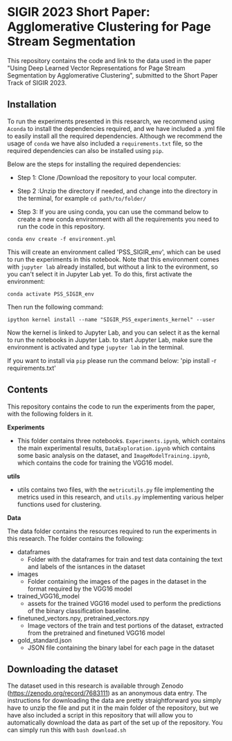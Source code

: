 # SIGIR 2023 Short Paper: Agglomerative Clustering for Page Stream Segmentation

This repository contains the code and link to the data used in the paper "Using Deep Learned Vector Representations for Page Stream Segmentation by Agglomerative Clustering", submitted to the Short Paper Track of SIGIR 2023.

## Installation

To run the experiments presented in this research, we recommend using `Aconda` to install the dependencies required, and we have included a .yml file to easily install all the required dependencies. Although we recommend the usage of `conda` we have also included a `requirements.txt` file, so the required dependencies can also be installed using  `pip`.

Below are the steps for installing the required dependencies:

- Step 1: Clone /Download the repository to your local computer.

- Step 2 :Unzip the directory if needed, and change into the directory in the terminal, for example `cd path/to/folder/ `

- Step 3: If you are using conda, you can use the command below to create a new conda environment with all the requirements you need to run the code in this repository.

`conda env create -f environment.yml`


This will create an environment called 'PSS_SIGIR_env', which can be used to run the experiments in this notebook. Note that this environment comes with `jupyter lab` already installed, but without a link to the evironment, so you can't select it in Jupyter Lab yet.
To do this, first activate the environment:

`conda activate PSS_SIGIR_env`

Then run the following command:

`ipython kernel install --name "SIGIR_PSS_experiments_kernel" --user`

Now the kernel is linked to Jupyter Lab, and you can select it as the kernal to run the notebooks in Jupyter Lab. to start Jupyter Lab, make sure the environment is activated and type `jupyter lab` in the terminal.

If you want to install via `pip` please run the command below: 'pip install -r requirements.txt'


  
## Contents

This repository contains the code to run the experiments from the paper, with the following folders in it. <br>

**Experiments**
- This folder contains three notebooks. `Experiments.ipynb`, which contains the main experimental results, `DataExploration.ipynb` which contains some basic analysis on the dataset, and `ImageModelTraining.ipynb`, which contains the code for training the VGG16 model. <br>


**utils**
- utils contains two files, with the `metricutils.py` file implementing the metrics used in this research, and `utils.py` implementing various helper functions used for clustering.

**Data** 

The data folder contains the resources required to run the experiments in this research. The folder contains the following:
  - dataframes
    - Folder with the dataframes for train and test data containing the text and labels of the isntances in the dataset
  - images
    - Folder containing the images of the pages in the dataset in the format required by the VGG16 model
  - trained_VGG16_model
    - assets for the trained VGG16 model used to perform the predictions of the binary classification baseline.
  - finetuned_vectors.npy, pretrained_vectors.npy
    - Image vectors of the train and test portions of the dataset, extracted from the pretrained and finetuned VGG16 model
  - gold_standard.json
    - JSON file containing the binary label for each page in the dataset


## Downloading the dataset

The dataset used in this research is available through Zenodo (https://zenodo.org/record/7683111) as an anonymous data entry. The instructions for downloading the data are pretty straightforward you simply have to unzip the file and put it in the main folder of the repository, but we have also included a script in this repository that will allow you to automatically download the data as part of the set up of the repository. You can simply run this with `bash download.sh`
